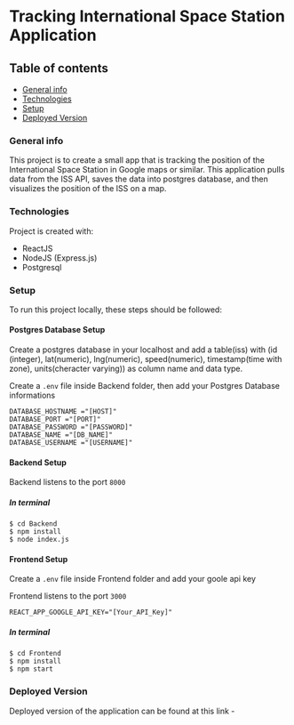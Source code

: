 # Tracking International Space Station Application

## Table of contents

- [General info](#general-info)
- [Technologies](#technologies)
- [Setup](#setup)
- [Deployed Version](#deployed-version)

### General info

This project is to create a small app that is tracking the position of the International Space Station in Google maps or similar. This application pulls data from the ISS API, saves the data into postgres database, and then visualizes the position of the ISS on a map.

### Technologies

Project is created with:

- ReactJS
- NodeJS (Express.js)
- Postgresql

### Setup

To run this project locally, these steps should be followed:

#### Postgres Database Setup

Create a postgres database in your localhost and add a table(iss) with (id (integer), lat(numeric), lng(numeric), speed(numeric), timestamp(time with zone), units(cheracter varying)) as column name and data type.

Create a `.env` file inside Backend folder, then add your Postgres Database informations

```
DATABASE_HOSTNAME ="[HOST]"
DATABASE_PORT ="[PORT]"
DATABASE_PASSWORD ="[PASSWORD]"
DATABASE_NAME ="[DB_NAME]"
DATABASE_USERNAME ="[USERNAME]"
```

#### Backend Setup

Backend listens to the port `8000`

##### In terminal

```
$ cd Backend
$ npm install
$ node index.js
```

#### Frontend Setup

Create a `.env` file inside Frontend folder and add your goole api key

Frontend listens to the port `3000`

```
REACT_APP_GOOGLE_API_KEY="[Your_API_Key]"
```

##### In terminal

```
$ cd Frontend
$ npm install
$ npm start
```

### Deployed Version

Deployed version of the application can be found at this link -
